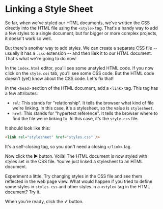 # Linking a Style Sheet

So far, when we've styled our HTML documents, we've written the CSS directly
into the HTML file using the `<style>` tag. That's a handy way to add a few
styles to a single document, but for bigger or more complex projects, it doesn't
work so well.

But there's another way to add styles. We can create a separate CSS file --
usually it has a `.css` extension -- and then **link** it to our HTML document.
That's what we're going to do now!

In the `index.html` editor, you'll see some unstyled HTML code. If you now click
on the `style.css` tab, you'll see some CSS code. But the HTML code doesn't
(yet) know about the CSS code. Let's fix that!

In the `<head>` section of the HTML document, add a `<link>` tag. This tag has
a few attributes:

- `rel`: This stands for "relationship". It tells the browser what kind of
  file we're linking. In this case, it's a stylesheet, so the value is
  `stylesheet`.
- `href`: This stands for "hypertext reference". It tells the browser where to
  find the file we're linking to. In this case, it's the `style.css` file.

It should look like this:

```html
<link rel="stylesheet" href="styles.css" />
```

It's a self-closing tag, so you don't need a closing `</link>` tag.

Now click the ▶ button. Voilà! The HTML document is now styled with styles set
in the CSS file. You've just linked a stylesheet to an HTML document.

Experiment a little. Try changing styles in the CSS file and see them reflected
in the web page view. What would happen if you tried to define some styles in
`styles.css` and other styles in a `<style>` tag in the HTML document? Try it.

When you're ready, click the ✔ button.
